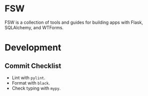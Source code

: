 # FSW

FSW is a collection of tools and guides
for building apps with Flask, SQLAlchemy, and WTForms.

# Development

## Commit Checklist

- Lint with `pylint`.
- Format with `black`.
- Check typing with `mypy`.
